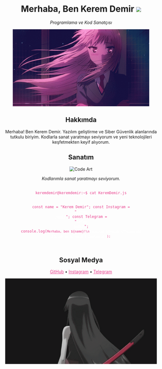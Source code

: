 <h1 align="center">Merhaba, Ben Kerem Demir <img src="https://cdn.iconscout.com/icon/free/png-512/free-c-58-1175247.png?w=22"></h1>
<p align="center">
  <em>Programlama ve Kod Sanatçısı</em>
</p>

<p align="center">
  <a href="https://github.com/keremdemirsec">
  <img src="img/3uvT.gif"></img><p>
  </a>
</p>

<h2 align="center">Hakkımda</h2>
<p align="center">Merhaba! Ben Kerem Demir. Yazılım geliştirme ve Siber Güvenlik alanlarında tutkulu biriyim. Kodlarla sanat yaratmayı seviyorum ve yeni teknolojileri keşfetmekten keyif alıyorum.</p>

<h2 align="center">Sanatım</h2>
<p align="center">
  <img src="https://i.gifer.com/origin/0d/0d46357640ea513cace8602acd97fe27_w200.gif" alt="Code Art">
</p>
<p align="center">
  <em>Kodlarımla sanat yaratmayı seviyorum.</em>
</p>
<pre align="center">
  <code style="color: #e83e8c;">
keremdemir@keremdemir:~$ cat KeremDemir.js

const name = "Kerem Demir";
const Instagram = "<a href="https://wwww.instagram.com/keremdemirsec/" style="color: #fff;">Kerem Demir</a>";
const Telegram = "<a href="https://t.me/keremdemirsec/" style="color: #fff;">Kerem Demir</a>";
console.log(`Merhaba, ben ${name}!\n`<a href="https://wwww.instagram.com/keremdemirsec/" style="color: #fff;">`Telegram Adresim ${Telegram}`</a> <a href="https://wwww.instagram.com/keremdemirsec/" style="color: #fff;">`Instagram Adresim ${Instagram}`</a>`);`
  </code>
</pre>

<h2 align="center">Sosyal Medya</h2>
<p align="center" >
  <a style="color: #e83e8c;" href="https://github.com/keremdemirsec">GitHub</a> •
  <a style="color: #e83e8c;" href="https://www.instagram.com/keremdemirsec/">Instagram</a> •
  <a style="color: #e83e8c;" href="https://t.me/keremdemirsec">Telegram</a>
</p>

<p align="center">
  <img src="img/TS0a.gif" alt="Contribution Grid Snake">
</p>
